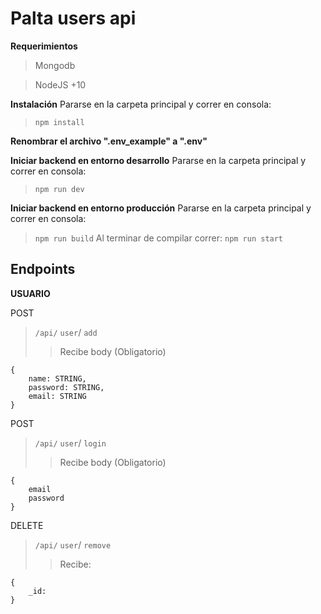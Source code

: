 
# Palta users api

 **Requerimientos**
 
> Mongodb

> NodeJS +10

 **Instalación**
 Pararse en la carpeta principal y correr en consola:
  >`npm install`
  > 
  **Renombrar el 
  archivo ".env_example" a ".env"**
  

 **Iniciar backend en entorno desarrollo**
 Pararse en la carpeta principal y correr en consola:
  >`npm run dev`

**Iniciar backend en entorno producción**
 Pararse en la carpeta principal y correr en consola:
  >`npm run build`
  >Al terminar de compilar correr:
  >`npm run start`

## Endpoints
**USUARIO**

POST
>`/api/`  `user`/  `add` 
>>Recibe body (Obligatorio)
>
	{
		name: STRING,
		password: STRING,
		email: STRING
	}
	
POST
>`/api/`  `user`/  `login` 
>>Recibe body (Obligatorio)
>
	{
		email
		password
	}
	
	
DELETE
>`/api/`  `user`/  `remove` 
>>Recibe:
>
	{
		_id:
	}
>



	
